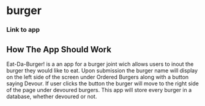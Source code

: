 # burger
### Link to app


## How The App Should Work
Eat-Da-Burger! is a an app for a burger joint wich allows users to inout the burger they would like to eat. Upon submission the burger name will display on the left side of the screen under Ordered Burgers along with a button saying Devour. If user clicks the button the burger will move to the right side of the page under devoured burgers. This app will store every burger in a database, whether devoured or not.
